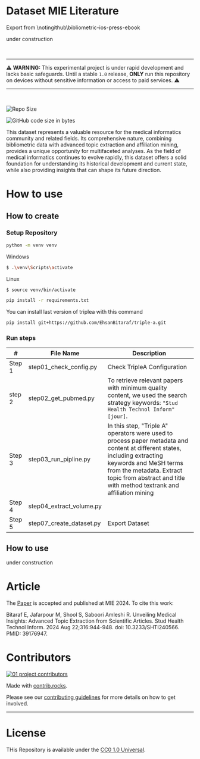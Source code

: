 # Dataset MIE Literature

Export from \notingithub\bibliometric-ios-press-ebook


under construction


<br>

---

⚠️ **WARNING:** This experimental project is under rapid development and lacks basic safeguards. Until a stable `1.0` release, **ONLY** run this repository on devices without sensitive information or access to paid services. ⚠️

---

<br>

![Repo Size](https://img.shields.io/github/repo-size/mjafarpour87/medical-insights)

![GitHub code size in bytes](https://img.shields.io/github/languages/code-size/mjafarpour87/medical-insights)

<!-- ![Downloads](https://img.shields.io/github/downloads/mjafarpour87/medical-insights/total) -->


This dataset represents a valuable resource for the medical informatics community and related fields. Its comprehensive nature, combining bibliometric data with advanced topic extraction and affiliation mining, provides a unique opportunity for multifaceted analyses. As the field of medical informatics continues to evolve rapidly, this dataset offers a solid foundation for understanding its historical development and current state, while also providing insights that can shape its future direction.


# How to use

## How to create 

### Setup Repository
```sh
python -m venv venv
```

Windows
```sh
$ .\venv\Scripts\activate
```
Linux
```sh
$ source venv/bin/activate
```

```sh
pip install -r requirements.txt
```
You can install last version of triplea with this command
```sh
pip install git+https://github.com/EhsanBitaraf/triple-a.git
```

### Run steps
|#     |File Name            |Description|
|-|-|-|
|Step 1|step01_check_config.py|Check TripleA Configuration|
|step 2|step02_get_pubmed.py|To retrieve relevant papers with minimum quality content, we used the search strategy keywords: `"Stud Health Technol Inform"[jour]`.|
|Step 3|step03_run_pipline.py|In this step, "Triple A" operators were used to process paper metadata and content at different states, including extracting keywords and MeSH terms from the metadata. Extract topic from abstract and title with method textrank and affiliation mining|
|Step 4|step04_extract_volume.py||
|Step 5|step07_create_dataset.py|Export Dataset|


## How to use


under construction

# Article
The [Paper](https://pubmed.ncbi.nlm.nih.gov/39176947/) is accepted and published at MIE 2024. To cite this work:

Bitaraf E, Jafarpour M, Shool S, Saboori Amleshi R. Unveiling Medical Insights: Advanced Topic Extraction from Scientific Articles. Stud Health Technol Inform. 2024 Aug 22;316:944-948. doi: 10.3233/SHTI240566. PMID: 39176947.

# Contributors

[![01 project contributors](https://contrib.rocks/image?repo=mjafarpour87/medical-insights)](https://github.com/mjafarpour87/medical-insights/graphs/contributors)

Made with [contrib.rocks](https://contrib.rocks).

Please see our [contributing guidelines](CONTRIBUTING.md) for more details on how to get involved.

---

# License

THis Repository is available under the [CC0 1.0 Universal](LICENSE).